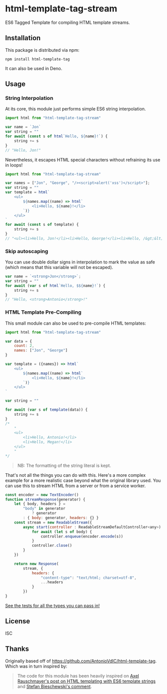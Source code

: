 # html-template-tag-stream

ES6 Tagged Template for compiling HTML template streams.

## Installation

This package is distributed via npm:

```
npm install html-template-tag
```

It can also be used in Deno.

## Usage

### String Interpolation

At its core, this module just performs simple ES6 string interpolation.

```javascript
import html from "html-template-tag-stream"

var name = `Jon`
var string = ""
for await (const s of html`Hello, ${name}!`) {
    string += s
}
// "Hello, Jon!"
```

Nevertheless, it escapes HTML special characters without refraining its use in
loops!

```javascript
import html from "html-template-tag-stream"

var names = ["Jon", "George", "/><script>alert('xss')</script>"];
var string = ""
var template = html`
	<ul>
		${names.map((name) => html`
			<li>Hello, ${name}!</li>
		`)}
	</ul>
`
for await (const s of template) {
    string += s
}
// "<ul><li>Hello, Jon!</li><li>Hello, George!</li><li>Hello, /&gt;&lt;script&gt;alert(&#39;xss&#39;)&lt;/script&gt;!</li></ul>"
```

### Skip autoscaping

You can use double dollar signs in interpolation to mark the value as safe
(which means that this variable will not be escaped).

```javascript
var name = `<strong>Jon</strong>`;
var string = ""
for await (var s of html`Hello, $${name}!`) {
    string += s
}
// "Hello, <strong>Antonio</strong>!"
```

### HTML Template Pre-Compiling

This small module can also be used to pre-compile HTML templates:

```javascript
import html from "html-template-tag-stream"

var data = {
	count: 2,
	names: ["Jon", "George"]
}

var template = ({names}) => html`
	<ul>
		${names.map((name) => html`
			<li>Hello, ${name}!</li>
		`)}
	</ul>
`

var string = ""

for await (var s of template(data)) {
    string += s
}
/* 
	"
	<ul>
		<li>Hello, Antonio!</li>
		<li>Hello, Megan!</li>
	</ul>
	"
*/
```

> NB: The formatting of the string literal is kept.

That's not all the things you can do with this. Here's a more complex example
for a more realistic case beyond what the original library used. You can use
this to stream HTML from a server or from a service worker.

```javascript
const encoder = new TextEncoder()
function streamResponse(generator) {
    let { body, headers } =
        "body" in generator
            ? generator
        : { body: generator, headers: {} }
    const stream = new ReadableStream({
        async start(controller : ReadableStreamDefaultController<any>) {
            for await (let s of body) {
                controller.enqueue(encoder.encode(s))
            }
            controller.close()
        }
    })

    return new Response(
        stream, {
            headers: {
                "content-type": "text/html; charset=utf-8",
                ...headers
            }
        })
}
```

[See the tests for all the types you can pass in!](./tests/html.test.ts)

## License

ISC

## Thanks

Originally based off of <https://github.com/AntonioVdlC/html-template-tag>.
Which was in turn inspired by:

> The code for this module has been heavily inspired on [Axel Rauschmayer's post
> on HTML templating with ES6 template
> strings](http://www.2ality.com/2015/01/template-strings-html.html) and [Stefan
> Bieschewski's
> comment](http://www.2ality.com/2015/01/template-strings-html.html#comment-2078932192).
